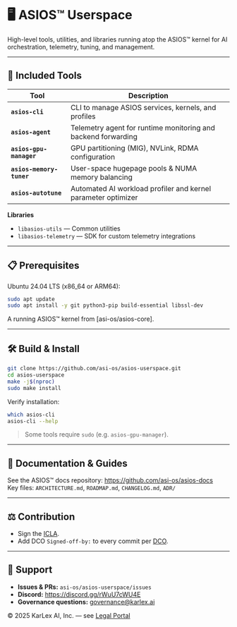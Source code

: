 
# 🖥️ ASIOS™ Userspace

High-level tools, utilities, and libraries running atop the ASIOS™ kernel for AI orchestration, telemetry, tuning, and management.

---

## 🚀 Included Tools

| Tool                    | Description                                                         |
|-------------------------|---------------------------------------------------------------------|
| **`asios-cli`**         | CLI to manage ASIOS services, kernels, and profiles                 |
| **`asios-agent`**       | Telemetry agent for runtime monitoring and backend forwarding       |
| **`asios-gpu-manager`** | GPU partitioning (MIG), NVLink, RDMA configuration                  |
| **`asios-memory-tuner`**| User-space hugepage pools & NUMA memory balancing                   |
| **`asios-autotune`**    | Automated AI workload profiler and kernel parameter optimizer       |

**Libraries**  
- `libasios-utils` — Common utilities  
- `libasios-telemetry` — SDK for custom telemetry integrations  

---

## 📋 Prerequisites

Ubuntu 24.04 LTS (x86_64 or ARM64):

```bash
sudo apt update
sudo apt install -y git python3-pip build-essential libssl-dev
```

A running ASIOS™ kernel from [asi-os/asios-core].

---

## 🛠️ Build & Install

```bash
git clone https://github.com/asi-os/asios-userspace.git
cd asios-userspace
make -j$(nproc)
sudo make install
```

Verify installation:

```bash
which asios-cli
asios-cli --help
```

> Some tools require `sudo` (e.g. `asios-gpu-manager`).

---

## 📖 Documentation & Guides

See the ASIOS™ docs repository: https://github.com/asi-os/asios-docs  
Key files: `ARCHITECTURE.md`, `ROADMAP.md`, `CHANGELOG.md`, `ADR/`

---

## ⚖️ Contribution

- Sign the [ICLA](../asios-legal/ICLA.md).  
- Add DCO `Signed-off-by:` to every commit per [DCO](../asios-legal/DCO.md).

---

## 🤝 Support

- **Issues & PRs:** `asi-os/asios-userspace/issues`  
- **Discord:** https://discord.gg/rWuU7cWU4E  
- **Governance questions:** governance@karlex.ai  

© 2025 KarLex AI, Inc. — see [Legal Portal](https://asios.ai/legal)
